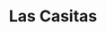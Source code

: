 ---
title: Las Casitas
nombre_comunidad: Las Casitas
municipio: Cajibío
departamento: Cauca
descripcion: >
  La Vereda Las Casitas se encuentra ubicada en el Corregimiento La Pedregosa
  del Municipio de Cajibío. En su organización comunitaria cuenta con una Junta
  de Acción Comunitaria liderada y varios subcomités entre los que se destacan
  el de cultura, salud y deporte.  Dentro de los cultivos de producción mas
  representativos se encuentra el café, caña de azúcar, pero se encuentran
  incursionando en cultivos orgánicos como el frijol, cilantro y otros. 
num_personas: 645
num_familias: 129
min_distancia_casco_urbano: 40
km_distancia_casco_urbano: 30
vias_acceso: Acceso por carretera el regular estado
infraestructura_comunitaria:
  - Escuela primaria I.E Nuestra Señora de las Mercedes
  - Salón comunal
  - Casa cultural
  - Cancha de fútbol
  - Trapiche
  - Iglesia
  - Centro de Salud
notas_infraestructura_comunitaria: null
liderazgo_comunidad:
  - >-
    A nivel comunitario en la Vereda hay representación de organizaciones
    campesinas como ASOCAMP (Asociación de Campesinos de la Pedregosa y ASOPAC
    (asociación de productores de panela); grupos de ahorro y el grupo de
    mujeres territorio de paz de la Pedregosa.
inclusion_diversidad_genero: null
comentarios_conectividad: null
punto_SOLE: Centro Médico
comentarios_punto_SOLE:
  - https://padlet.com/comunidadcasitas/sole-las-casitas-l8rswwlllwmp45nw
ppales_actividades_economicas_vocacion_productiva:
  - 'caña panelera: trapiche comunitario y venta individual de panela'
  - ' cacao'
  - ' café'
  - '  Tienda comunitaria  “La Aromática”.'
comentarios_ppales_actividades_economicas_vocacion_productiva: null
comunidad_sostenible_uso_suelo: null
org_con_proyeccion: []
servicios_publicos_comunidades_focalizadas:
  - Servicio de electricidad y acueducto de la vereda (Agua no tratada)
  - ' No cuentan con alcantarillado'
comunidades_focalizadas_educacion_infraestructura_educativa:
  - Escuela primaria I.E Nuestra Señora de las Mercedes
comunidades_focalizadas_practicas_organizativas: []
conectividad_minima: Regular
iniciativas_priorizadas:
  - Se trabajó por fortalecer los medios de vida de familias cañicultoras
  - ' a través de procesos técnico'
  - ' prácticas culturales de manejo del cultivo de caña y mejoramiento de infraestructura básica de trapiches paneleros que permita aportar a los rendimientos productivos'
  - ' calidad e inocuidad de la panela'
  - '  a través de la organización comunitaria ASOCAMP.'
org_focalizada: []
riesgo: null
otros_programas_USAID:
  - Articulación con la IPS Nacer para Vivir para brigada de salud
  - ' Apoyo IPS  para construir un vivero de hortalizas.'
alianzas_colaboradores: []
posibilidad_iniciativas_conjuntas_aliados_2: []
actividades_ocio:
  - >-
    Músicos; Bailarines y organización de mujeres tejedoras -Recuperación del
    patrimonio de la tejeduría y la música “balcón musical del Cauca”
  - ' Festival de la memoria histórica'
  - ' Trueques de alimentos'
  - ' grupo de danza conformado por niños y niñas "nueva juventud"'
  - '   equipos de futbol.'
medios_comunicacion_narrativas_locales:
  - Las Casitas
num_visitas_realizadas: null
num_diagnosticos_rurales_participativos_realizados: null
infraestructura_salud_atencion_psicosocial: []
notas_infraestructura_salud_atencion_psicosocial: >-
  Brigadas de salud con atención psicosocial y especialistas en salud mental. A
  través del programa se habilitó consulta de psicología presencial en la
  cabecera municipal de Cajibio en el ESE Centro UNO.
num_visitas_predio: null
grafica_ubicacion_geografica: /charts/municipios/cajibio/ubicacion_geografica.html
url: /reportes/las-casitas
imagen_iniciativas_productivas: null
imagen_medios_comunicacion: null
layout: comunidad
download_file: /reportes/las-casitas.pdf

---